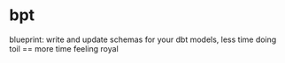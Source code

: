 # bpt
blueprint: write and update schemas for your dbt models, less time doing toil == more time feeling royal
